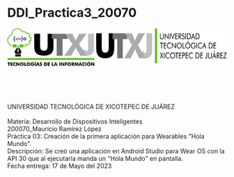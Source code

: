 # DDI_Practica3_20070
<div style="display: flex; justify-content: space-between;">
    <img align="left" src="https://github.com/MauricioRL15/Logos_UTXJ/blob/main/LOGO%20TIC.png?raw=true" alt="Imagen 1" width="200"; />
    <img align="right" src="https://github.com/MauricioRL15/Logos_UTXJ/blob/main/LOGO%20UTXJ%202019.png?raw=true" alt="Imagen 2" width="300" height="80" />
</div><br><br><br><br><br>
UNIVERSIDAD TECNOLÓGICA DE XICOTEPEC DE JUÁREZ <br><br>
Materia: Desarrollo de Dispositivos Inteligentes <br>
200070_Mauricio Ramírez López<br>
Práctica 03: Creación de la primera aplicación para Wearables "Hola Mundo".<br>
Descripción: Se creó una aplicación en Android Studio para Wear OS con la API 30 que al ejecutarla manda un "Hola Mundo" en pantalla.<br>
Fecha entrega: 17 de Mayo del 2023


